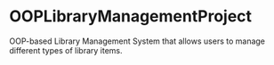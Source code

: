 # OOPLibraryManagementProject
OOP-based Library Management System that allows users to manage different types of library items.
